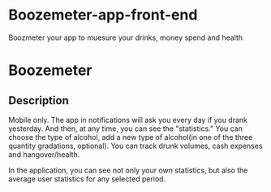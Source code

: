 # Boozemeter-app-front-end
Boozmeter your app to muesure your drinks, money spend and health
# Boozemeter

## Description
 Mobile only.
The app in notifications will ask you every day if you drank yesterday. And then, at any time, you can see the "statistics."
You can choose the type of alcohol, add a new type of alcohol(in one of the three quantity gradations, optional). 
You can track drunk volumes, cash expenses and hangover/health.

In the application, you can see not only your own statistics, but also the average user statistics for any selected period.
